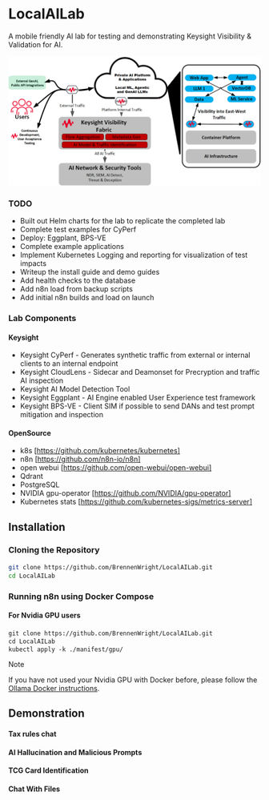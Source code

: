 # LocalAILab
A mobile friendly AI lab for testing and demonstrating Keysight Visibility &amp; Validation for AI.

![alt text](https://github.com/BrennenWright/LocalAILab/blob/main/AISolutionsClean.png?raw=true)

### TODO

- Built out Helm charts for the lab to replicate the completed lab
- Complete test examples for CyPerf
- Deploy: Eggplant, BPS-VE
- Complete example applications
- Implement Kubernetes Logging and reporting for visualization of test impacts
- Writeup the install guide and demo guides
- Add health checks to the database
- Add n8n load from backup scripts
- Add initial n8n builds and load on launch


### Lab Components

#### Keysight
- Keysight CyPerf - Generates synthetic traffic from external or internal clients to an internal endpoint 
- Keysight CloudLens - Sidecar and Deamonset for Precryption and traffic AI inspection
- Keysight AI Model Detection Tool
- Keysight Eggplant - AI Engine enabled User Experience test framework
- Keysight BPS-VE - Client SIM if possible to send DANs and test prompt mitigation and inspection

#### OpenSource
- k8s [https://github.com/kubernetes/kubernetes]
- n8n [https://github.com/n8n-io/n8n]
- open webui [https://github.com/open-webui/open-webui]
- Qdrant
- PostgreSQL
- NVIDIA gpu-operator [https://github.com/NVIDIA/gpu-operator]
- Kubernetes stats [https://github.com/kubernetes-sigs/metrics-server]

## Installation

### Cloning the Repository

```bash
git clone https://github.com/BrennenWright/LocalAILab.git
cd LocalAILab
```

### Running n8n using Docker Compose

#### For Nvidia GPU users

```
git clone https://github.com/BrennenWright/LocalAILab.git
cd LocalAILab
kubectl apply -k ./manifest/gpu/
```

> [!NOTE]
> If you have not used your Nvidia GPU with Docker before, please follow the
> [Ollama Docker instructions](https://github.com/ollama/ollama/blob/main/docs/docker.md).


## Demonstration

#### Tax rules chat

#### AI Hallucination and Malicious Prompts

#### TCG Card Identification

#### Chat With Files
